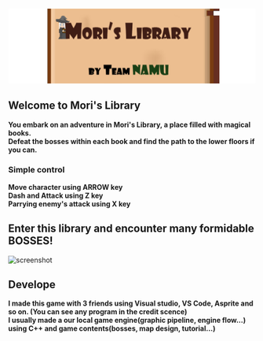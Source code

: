 ![banner](Project/assets/banner.png)

## Welcome to Mori's Library
**You embark on an adventure in Mori's Library, a place filled with magical books.<br>Defeat the bosses within each book and find the path to the lower floors if you can.**

### Simple control
**Move character using ARROW key**<br>
**Dash and Attack using Z key**<br>
**Parrying enemy's attack using X key**

## Enter this library and encounter many formidable BOSSES!

![screenshot](https://piskel-imgstore-b.appspot.com/img/860f1619-e5c2-11ef-8a88-7b055d79be7f.gif)

## Develope
**I made this game with 3 friends using Visual studio, VS Code, Asprite and so on. (You can see any program in the credit scence)** <br>
**I usually made a our local game engine(graphic pipeline, engine flow...) using C++ and game contents(bosses, map design, tutorial...)**
